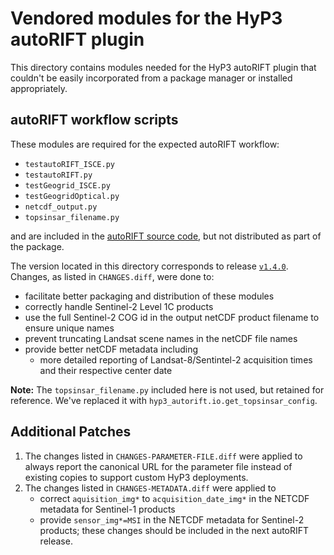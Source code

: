 # Vendored modules for the HyP3 autoRIFT plugin

This directory contains modules needed for the HyP3 autoRIFT plugin that couldn't
be easily incorporated from a package manager or installed appropriately.

## autoRIFT workflow scripts

These modules are required for the expected autoRIFT workflow:
* `testautoRIFT_ISCE.py`
* `testautoRIFT.py`
* `testGeogrid_ISCE.py` 
* `testGeogridOptical.py`
* `netcdf_output.py`
* `topsinsar_filename.py`

and are included in the [autoRIFT source code](https://github.com/nasa-jpl/autoRIFT),
but not distributed as part of the package. 

The version located in this directory corresponds to release [`v1.4.0`](https://github.com/nasa-jpl/autoRIFT/releases/tag/v1.4.0).
Changes, as listed in `CHANGES.diff`, were done to: 
* facilitate better packaging and distribution of these modules
* correctly handle Sentinel-2 Level 1C products
* use the full Sentinel-2 COG id in the output netCDF product filename to ensure unique names
* prevent truncating Landsat scene names in the netCDF file names
* provide better netCDF metadata including
  * more detailed reporting of Landsat-8/Sentintel-2 acquisition times and their respective center date

**Note:** The `topsinsar_filename.py` included here is not used, but retained for reference.
We've replaced it  with `hyp3_autorift.io.get_topsinsar_config`. 

## Additional Patches

1. The changes listed in `CHANGES-PARAMETER-FILE.diff` were applied to always report
   the canonical URL for the parameter file instead of existing copies to support custom HyP3 deployments.
2. The changes listed in `CHANGES-METADATA.diff` were applied to
   * correct `aquisition_img*` to `acquisition_date_img*` in the NETCDF metadata
     for Sentinel-1 products
   * provide `sensor_img*=MSI` in the NETCDF metadata for Sentinel-2 products;
     these changes should be included in the next autoRIFT release.
